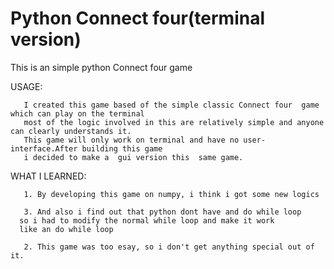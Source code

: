 # Python Connect four(terminal version)

 This is an simple python Connect four  game 


USAGE:


       I created this game based of the simple classic Connect four  game which can play on the terminal
       most of the logic involved in this are relatively simple and anyone can clearly understands it.
       This game will only work on terminal and have no user-interface.After building this game 
       i decided to make a  gui version this  same game.


WHAT I LEARNED:


       1. By developing this game on numpy, i think i got some new logics

       3. And also i find out that python dont have and do while loop
	  so i had to modify the normal while loop and make it work 
	  like an do while loop
       
       2. This game was too esay, so i don't get anything special out of it.

      
